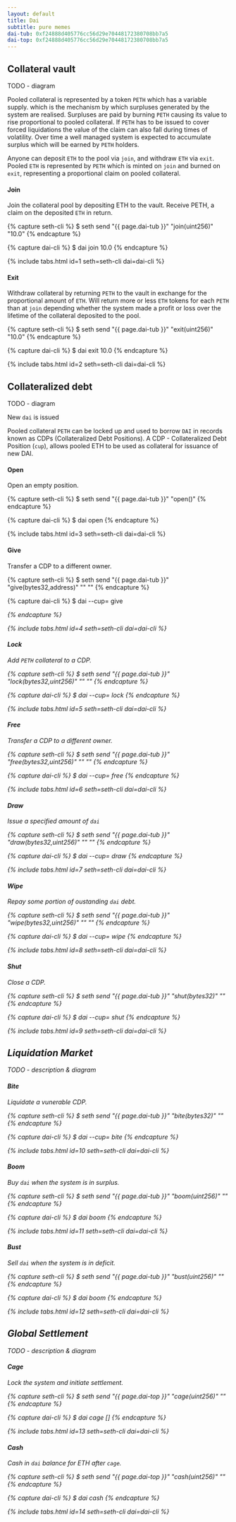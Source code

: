 ```yaml
---
layout: default
title: Dai
subtitle: pure memes
dai-tub: 0xf24888d405776cc56d29e70448172380708bb7a5
dai-top: 0xf24888d405776cc56d29e70448172380708bb7a5
---
```


## Collateral vault

TODO - diagram

Pooled collateral is represented by a token `PETH` which has a variable supply. which is the mechanism by which surpluses generated by the system are realised. Surpluses are paid by burning `PETH` causing its value to rise proportional to pooled collateral. If `PETH` has to be issued to cover forced liquidations the value of the claim can also fall during times of volatility. Over time a well managed system is expected to accumulate surplus which will be earned by `PETH` holders.

Anyone can deposit `ETH` to the pool via `join`, and withdraw `ETH` via `exit`. Pooled `ETH` is represented by `PETH` which is minted on `join` and burned on `exit`, representing a proportional claim on pooled collateral.

#### Join

Join the collateral pool by depositing ETH to the vault. Receive PETH, a claim on the deposited `ETH` in return.

{% capture seth-cli %}
  $ seth send "{{ page.dai-tub }}" "join(uint256)" "10.0"
{% endcapture %}

{% capture dai-cli %}
  $ dai join 10.0
{% endcapture %}

{% include tabs.html id=1 seth=seth-cli dai=dai-cli %}

#### Exit

Withdraw collateral by returning `PETH` to the vault in exchange for the proportional amount of `ETH`. Will return more or less `ETH` tokens for each `PETH` than at `join` depending whether the system made a profit or loss over the lifetime of the collateral deposited to the pool.

{% capture seth-cli %}
  $ seth send "{{ page.dai-tub }}" "exit(uint256)" "10.0"
{% endcapture %}

{% capture dai-cli %}
  $ dai exit 10.0
{% endcapture %}

{% include tabs.html id=2 seth=seth-cli dai=dai-cli %}

## Collateralized debt

TODO - diagram

New `dai` is issued

Pooled collateral `PETH` can be locked up and used to borrow `DAI` in records known as CDPs (Collateralized Debt Positions). A CDP - Collateralized Debt Position (`cup`), allows pooled ETH to be used as collateral for issuance of new DAI.

#### Open

Open an empty position.

{% capture seth-cli %}
  $ seth send "{{ page.dai-tub }}" "open()"
{% endcapture %}

{% capture dai-cli %}
  $ dai open
{% endcapture %}

{% include tabs.html id=3 seth=seth-cli dai=dai-cli %}

#### Give

Transfer a CDP to a different owner.

{% capture seth-cli %}
  $ seth send "{{ page.dai-tub }}" "give(bytes32,address)" "<cup-id>" "<new-owner-address>"
{% endcapture %}

{% capture dai-cli %}
  $ dai --cup=<id> give <address>
{% endcapture %}

{% include tabs.html id=4 seth=seth-cli dai=dai-cli %}

#### Lock

Add `PETH` collateral to a CDP.

{% capture seth-cli %}
  $ seth send "{{ page.dai-tub }}" "lock(bytes32,uint256)" "<cup-id>" "<amount-in-skr>"
{% endcapture %}

{% capture dai-cli %}
  $ dai --cup=<id> lock <amount-in-skr>
{% endcapture %}

{% include tabs.html id=5 seth=seth-cli dai=dai-cli %}

#### Free

Transfer a CDP to a different owner.

{% capture seth-cli %}
  $ seth send "{{ page.dai-tub }}" "free(bytes32,uint256)" "<cup-id>" "<amount-in-skr>"
{% endcapture %}

{% capture dai-cli %}
  $ dai --cup=<id> free <amount-in-skr>
{% endcapture %}

{% include tabs.html id=6 seth=seth-cli dai=dai-cli %}

#### Draw

Issue a specified amount of `dai`

{% capture seth-cli %}
  $ seth send "{{ page.dai-tub }}" "draw(bytes32,uint256)" "<cup-id>" "<amount-in-dai>"
{% endcapture %}

{% capture dai-cli %}
  $ dai --cup=<id> draw <amount-in-dai>
{% endcapture %}

{% include tabs.html id=7 seth=seth-cli dai=dai-cli %}

#### Wipe

Repay some portion of oustanding `dai` debt.

{% capture seth-cli %}
  $ seth send "{{ page.dai-tub }}" "wipe(bytes32,uint256)" "<cup-id>" "<amount-in-dai>"
{% endcapture %}

{% capture dai-cli %}
  $ dai --cup=<id> wipe <amount-in-dai>
{% endcapture %}

{% include tabs.html id=8 seth=seth-cli dai=dai-cli %}

#### Shut

Close a CDP.

{% capture seth-cli %}
  $ seth send "{{ page.dai-tub }}" "shut(bytes32)" "<cup-id>"
{% endcapture %}

{% capture dai-cli %}
  $ dai --cup=<id> shut
{% endcapture %}

{% include tabs.html id=9 seth=seth-cli dai=dai-cli %}

## Liquidation Market

TODO - description & diagram

#### Bite

Liquidate a vunerable CDP.

{% capture seth-cli %}
  $ seth send "{{ page.dai-tub }}" "bite(bytes32)" "<cup-id>"
{% endcapture %}

{% capture dai-cli %}
  $ dai --cup=<id> bite
{% endcapture %}

{% include tabs.html id=10 seth=seth-cli dai=dai-cli %}

#### Boom

Buy `dai` when the system is in surplus.

{% capture seth-cli %}
  $ seth send "{{ page.dai-tub }}" "boom(uint256)" "<amount-in-skr>"
{% endcapture %}

{% capture dai-cli %}
  $ dai boom <amount-in-skr>
{% endcapture %}

{% include tabs.html id=11 seth=seth-cli dai=dai-cli %}

#### Bust

Sell `dai` when the system is in deficit.

{% capture seth-cli %}
  $ seth send "{{ page.dai-tub }}" "bust(uint256)" "<amount-in-skr>"
{% endcapture %}

{% capture dai-cli %}
  $ dai boom <amount-in-skr>
{% endcapture %}

{% include tabs.html id=12 seth=seth-cli dai=dai-cli %}

## Global Settlement

TODO - description & diagram

#### Cage

Lock the system and initiate settlement.

{% capture seth-cli %}
  $ seth send "{{ page.dai-top }}" "cage(uint256)" "<final-price>"
{% endcapture %}

{% capture dai-cli %}
  $ dai cage [<final-price>]
{% endcapture %}

{% include tabs.html id=13 seth=seth-cli dai=dai-cli %}

#### Cash

Cash in `dai` balance for ETH after `cage`.

{% capture seth-cli %}
  $ seth send "{{ page.dai-top }}" "cash(uint256)" "<dai-balance>"
{% endcapture %}

{% capture dai-cli %}
  $ dai cash
{% endcapture %}

{% include tabs.html id=14 seth=seth-cli dai=dai-cli %}
